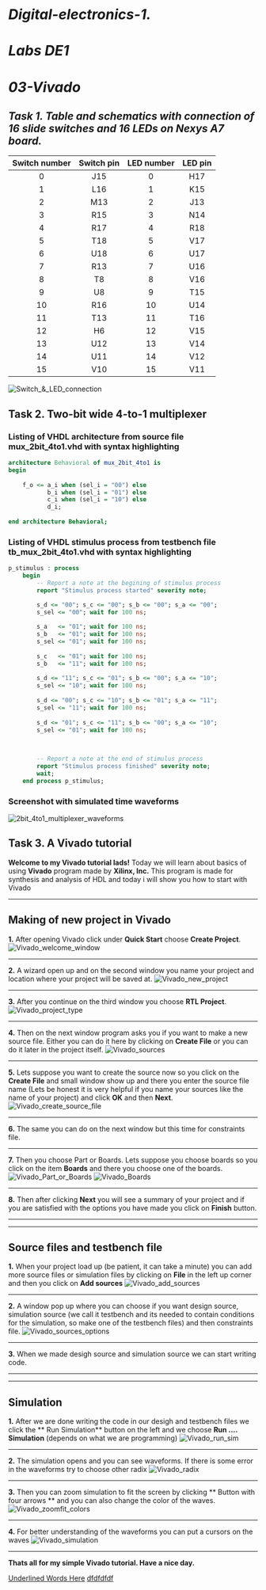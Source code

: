 # *Digital-electronics-1.*

# *Labs DE1* 

# *03-Vivado*

## ___Task 1. Table and schematics with connection of 16 slide switches and 16 LEDs on Nexys A7 board.___


| **Switch number** | **Switch pin** | **LED number** | **LED pin** |
| :-: | :-: | :-: | :-: |
| 0 | J15 | 0 | H17 |
| 1 | L16 | 1 | K15 |
| 2 | M13 | 2 | J13 |
| 3 | R15 | 3 | N14 |
| 4 | R17 | 4 | R18 |
| 5 | T18 | 5 | V17 |
| 6 | U18 | 6 | U17 |
| 7 | R13 | 7 | U16 |
| 8 | T8 | 8 | V16 |
| 9 | U8 | 9 | T15 |
| 10 | R16 | 10 | U14 |
| 11 | T13 | 11 | T16 |
| 12 | H6 | 12 | V15 |
| 13 | U12 | 13 | V14 |
| 14 | U11 | 14 | V12 | 
| 15 | V10 | 15 | V11 |

![Switch_&_LED_connection](Images/SWs_LEDs.png)

## Task 2. Two-bit wide 4-to-1 multiplexer

### Listing of VHDL architecture from source file mux_2bit_4to1.vhd with syntax highlighting 
```VHDL
architecture Behavioral of mux_2bit_4to1 is
begin
 
	f_o <= a_i when (sel_i = "00") else
	       b_i when (sel_i = "01") else
	       c_i when (sel_i = "10") else
           d_i; 
           
end architecture Behavioral;
```

### Listing of VHDL stimulus process from testbench file tb_mux_2bit_4to1.vhd with syntax highlighting
```VHDL
p_stimulus : process
    begin
        -- Report a note at the begining of stimulus process
        report "Stimulus process started" severity note;

        s_d <= "00"; s_c <= "00"; s_b <= "00"; s_a <= "00";
        s_sel <= "00"; wait for 100 ns;
        
        s_a   <= "01"; wait for 100 ns;
        s_b   <= "01"; wait for 100 ns;
        s_sel <= "01"; wait for 100 ns; 
       
        s_c   <= "01"; wait for 100 ns;
        s_b   <= "11"; wait for 100 ns;
        
        s_d <= "11"; s_c <= "01"; s_b <= "00"; s_a <= "10";
        s_sel <= "10"; wait for 100 ns; 
        
        s_d <= "00"; s_c <= "10"; s_b <= "01"; s_a <= "11";
        s_sel <= "11"; wait for 100 ns;
        
        s_d <= "01"; s_c <= "11"; s_b <= "00"; s_a <= "10";
        s_sel <= "01"; wait for 100 ns;
         
       

        -- Report a note at the end of stimulus process
        report "Stimulus process finished" severity note;
        wait;
    end process p_stimulus;
```

### Screenshot with simulated time waveforms

![2bit_4to1_multiplexer_waveforms](Images/Waveforms.png)


## Task 3. A Vivado tutorial

**Welcome to my Vivado tutorial lads!**
Today we will learn about basics of using **Vivado** program made by **Xilinx, Inc.**
This program is made for synthesis and analysis of HDL and today i will show you how to start with Vivado

--------------
## Making of new project in Vivado
**1.** After opening Vivado click under **Quick Start** choose **Create Project**.
![Vivado_welcome_window](Images/vivado_start.png)

--------------
**2.** A wizard open up and on the second window you name your project and location where your project will be saved at.
![Vivado_new_project](Images/vivado_new_project.png)

--------------
**3.** After you continue on the third window you choose **RTL Project**.
![Vivado_project_type](Images/vivado_project_type.png)

--------------
**4.** Then on the next window program asks you if you want to make a new source file. Either you can do it here by clicking on **Create File** or you can do it later in the project itself.
![Vivado_sources](Images/vivado_sources.png)

--------------
**5.** Lets suppose you want to create the source now so you click on the **Create File** and small window show up and there you enter the source file name (Lets be honest it is very helpful if you name your sources like the name of your project) and click **OK** and then **Next**.
![Vivado_create_source_file](Images/vivado_create_source.png)

--------------
**6.** The same you can do on the next window but this time for constraints file.

--------------
**7.** Then you choose Part or Boards. Lets suppose you choose boards so you click on the item **Boards** and there you choose one of the boards.
![Vivado_Part_or_Boards](Images/vivado_part_or_board.png)
![Vivado_Boards](Images/vivado_board.png)

--------------
**8.** Then after clicking **Next** you will see a summary of your project and if you are satisfied with the options you have made you click on **Finish** button.

--------------
--------------
## Source files and testbench file
**1.** When your project load up (be patient, it can take a minute) you can add more source files or simulation files by clicking on **File** in the left up corner and then you click on **Add sources**
![Vivado_add_sources](Images/vivado_add_sources.png)

--------------
**2.** A window pop up where you can choose if you want design source, simulation source (we call it testbench and its needed to contain conditions for the simulation, so make one of the testbench files) and then constraints file.
![Vivado_sources_options](Images/vivado_sources_options.png)

--------------
**3.** When we made desigh source and simulation source we can start writing code.

--------------
--------------
## Simulation
**1.** After we are done writing the code in our desigh and testbench files we click the ** Run Simulation** button on the left and we choose **Run .... Simulation** (depends on what we are programming)
![Vivado_run_sim](Images/vivado_run_sim.png)

--------------
**2.** The simulation opens and you can see waveforms. If there is some error in the waveforms try to choose other radix
![Vivado_radix](Images/vivado_radix.png)

--------------
**3.** Then you can zoom simulation to fit the screen by clicking ** Button with four arrows ** and you can also change the color of the waves.
![Vivado_zoomfit_colors](Images/vivado_zoomfit_colors.png)

--------------
**4.** For better understanding of the waveforms you can put a cursors on the waves
![Vivado_simulation](Images/vivado_simulation.png)

--------------
**Thats all for my simple Vivado tutorial. Have a nice day.**

<u>Underlined Words Here</u>
<ins>dfdfdfdf</ins>


